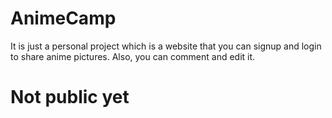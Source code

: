 # AnimeCamp
It is just a personal project which is a website that you can signup and login to share anime pictures. 
Also, you can comment and edit it.
# Not public yet

